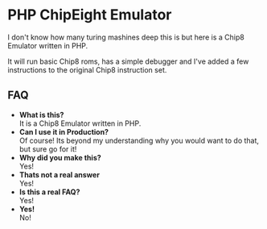 # PHP ChipEight Emulator

I don't know how many turing mashines deep this is but here is a Chip8 Emulator written in PHP.

It will run basic Chip8 roms, has a simple debugger and I've added a few instructions to the original Chip8 instruction set.

## FAQ
 
 * **What is this?**<br>
   It is a Chip8 Emulator written in PHP.
 * **Can I use it in Production?**<br>
   Of course! Its beyond my understanding why you would want to do that, but sure go for it!
 * **Why did you make this?**<br>
   Yes! 
 * **Thats not a real answer**<br>
   Yes! 
 * **Is this a real FAQ?**<br>
   Yes!
 * **Yes!**<br>
   No!

